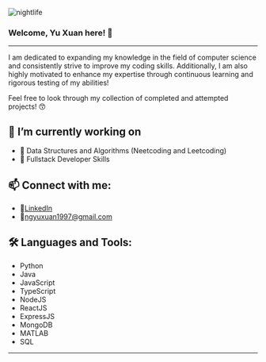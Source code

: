 ![nightlife](https://github.com/PeanutNJam/PeanutNJam/assets/106653269/e9e473ba-32c5-4702-982e-39eaff1d3d77)
### Welcome, Yu Xuan here! 👋

---
I am dedicated to expanding my knowledge in the field of computer science and consistently strive to improve my coding skills. Additionally, I am also highly motivated to enhance my expertise through continuous learning and rigorous testing of my abilities!

Feel free to look through my collection of completed and attempted projects! 😙

🔭 I’m currently working on
---
* 🌱 Data Structures and Algorithms (Neetcoding and Leetcoding)
* 🥞 Fullstack Developer Skills 

📫 Connect with me:
---
* 🤝[LinkedIn](https://www.linkedin.com/in/ng-yu-xuan/)
* 📧ngyuxuan1997@gmail.com

🛠️ Languages and Tools:
---
* Python
* Java
* JavaScript
* TypeScript
* NodeJS
* ReactJS
* ExpressJS
* MongoDB
* MATLAB
* SQL
---
<!--
**PeanutNJam/PeanutNJam** is a ✨ _special_ ✨ repository because its `README.md` (this file) appears on your GitHub profile.

Here are some ideas to get you started:

- 🔭 I’m currently working on ...
- 🌱 I’m currently learning ...
- 👯 I’m looking to collaborate on ...
- 🤔 I’m looking for help with ...
- 💬 Ask me about ...
- 📫 How to reach me: ...
- 😄 Pronouns: ...
- ⚡ Fun fact: ...
-->
